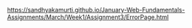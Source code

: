 https://sandhyakamurti.github.io/January-Web-Fundamentals-Assignments/March/Week1/Assignment3/ErrorPage.html
